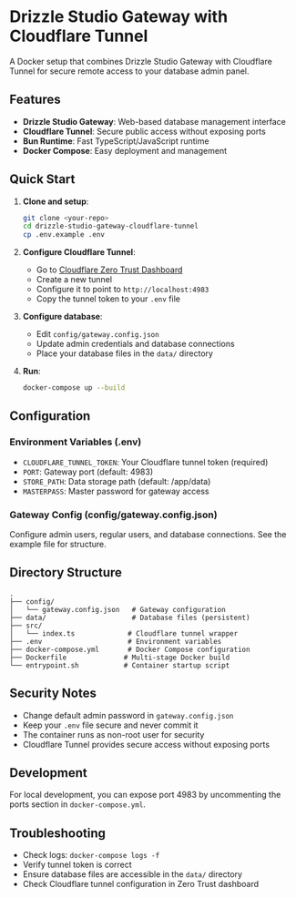 # Drizzle Studio Gateway with Cloudflare Tunnel

A Docker setup that combines Drizzle Studio Gateway with Cloudflare Tunnel for secure remote access to your database admin panel.

## Features

- **Drizzle Studio Gateway**: Web-based database management interface
- **Cloudflare Tunnel**: Secure public access without exposing ports
- **Bun Runtime**: Fast TypeScript/JavaScript runtime
- **Docker Compose**: Easy deployment and management

## Quick Start

1. **Clone and setup**:
   ```bash
   git clone <your-repo>
   cd drizzle-studio-gateway-cloudflare-tunnel
   cp .env.example .env
   ```

2. **Configure Cloudflare Tunnel**:
   - Go to [Cloudflare Zero Trust Dashboard](https://one.dash.cloudflare.com/)
   - Create a new tunnel
   - Configure it to point to `http://localhost:4983`
   - Copy the tunnel token to your `.env` file

3. **Configure database**:
   - Edit `config/gateway.config.json`
   - Update admin credentials and database connections
   - Place your database files in the `data/` directory

4. **Run**:
   ```bash
   docker-compose up --build
   ```

## Configuration

### Environment Variables (.env)
- `CLOUDFLARE_TUNNEL_TOKEN`: Your Cloudflare tunnel token (required)
- `PORT`: Gateway port (default: 4983)
- `STORE_PATH`: Data storage path (default: /app/data)
- `MASTERPASS`: Master password for gateway access

### Gateway Config (config/gateway.config.json)
Configure admin users, regular users, and database connections. See the example file for structure.

## Directory Structure

```
.
├── config/
│   └── gateway.config.json   # Gateway configuration
├── data/                     # Database files (persistent)
├── src/
│   └── index.ts             # Cloudflare tunnel wrapper
├── .env                     # Environment variables
├── docker-compose.yml       # Docker Compose configuration
├── Dockerfile              # Multi-stage Docker build
└── entrypoint.sh           # Container startup script
```

## Security Notes

- Change default admin password in `gateway.config.json`
- Keep your `.env` file secure and never commit it
- The container runs as non-root user for security
- Cloudflare Tunnel provides secure access without exposing ports

## Development

For local development, you can expose port 4983 by uncommenting the ports section in `docker-compose.yml`.

## Troubleshooting

- Check logs: `docker-compose logs -f`
- Verify tunnel token is correct
- Ensure database files are accessible in the `data/` directory
- Check Cloudflare tunnel configuration in Zero Trust dashboard